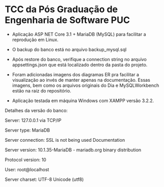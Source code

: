 # TCC da Pós Graduação de Engenharia de Software PUC

- Aplicação ASP NET Core 3.1 + MariaDB (MySQL) para facilitar a reprodução em Linux.

- O backup do banco está no arquivo backup_mysql.sql

- Após restore do banco, verifique a connection string no arquivo appsettings.json que está localizado dentro da pasta do projeto.

- Foram adicionadas imagens dos diagramas ER pra facilitar a visualização ao invés de manter apenas na documentação. Essas imagens, bem como os arquivos originais do Dia e MySQLWorkbench estão na raiz do repositório.

- Aplicação testada em máquina Windows com XAMPP versão 3.2.2.

Detalhes da versão do banco:

Server: 127.0.0.1 via TCP/IP

Server type: MariaDB

Server connection: SSL is not being used Documentation

Server version: 10.1.35-MariaDB - mariadb.org binary distribution

Protocol version: 10

User: root@localhost

Server charset: UTF-8 Unicode (utf8)
